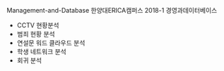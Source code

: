 Management-and-Database
한양대ERICA캠퍼스
2018-1 경영과데이터베이스
- CCTV 현황분석
- 범죄 현황 분석
- 연설문 워드 클라우드 분석
- 학생 네트워크 분석
- 회귀 분석
